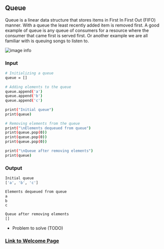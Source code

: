 <!-- Provide the tutorial for the first data structure topic. You should include a link back to the welcome page. -->

## Queue
Queue is a linear data structure that stores items in First In First Out (FIFO) manner. With a queue the least recently added item is removed first. A good example of queue is any queue of consumers for a resource where the consumer that came first is served first. Or another example we are all familiar with is queuing songs to listen to.

![image info](./https://github.com/travis7smith/CSE212_final/PictureFiles/queue)

### Input
```sh
# Initializing a queue
queue = []
 
# Adding elements to the queue
queue.append('a')
queue.append('b')
queue.append('c')
 
print("Initial queue")
print(queue)
 
# Removing elements from the queue
print("\nElements dequeued from queue")
print(queue.pop(0))
print(queue.pop(0))
print(queue.pop(0))
 
print("\nQueue after removing elements")
print(queue) 
```
### Output
```sh
Initial queue
['a', 'b', 'c']

Elements dequeued from queue
a
b
c

Queue after removing elements
[]
```
* Problem to solve (TODO)

### [Link to Welcome Page](https://github.com/travis7smith/CSE212_final/0-welcome.md)